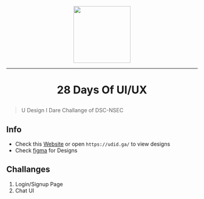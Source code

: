 <p align=center>
<image src = "./assets/splash.png" width = 150 >
</p>

- - -

# <p align=center> 28 Days Of UI/UX </p>
> U Design I Dare Challange of DSC-NSEC

## Info

- Check this [Website](https://udid.ga/) or open `https://udid.ga/` to view designs
- Check [figma](./figma/)  for Designs 

## Challanges

1. Login/Signup Page
2. Chat UI

